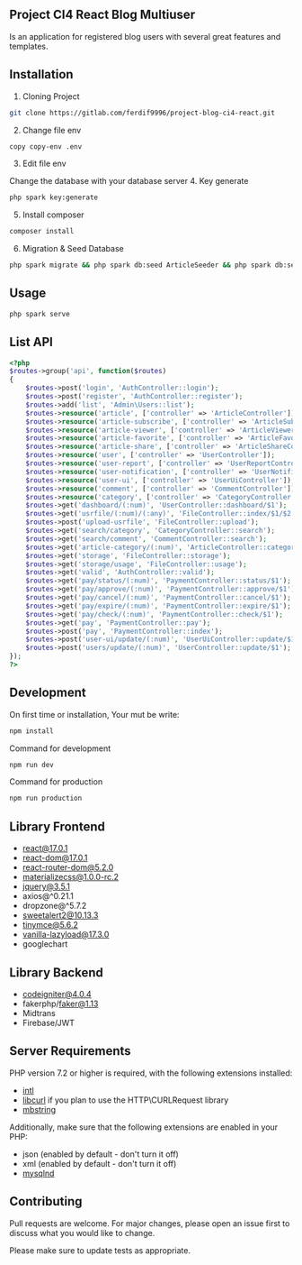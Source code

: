 ## Project CI4 React Blog Multiuser

Is an application for registered blog users with several great features and templates.

## Installation

1. Cloning Project

```bash
git clone https://gitlab.com/ferdif9996/project-blog-ci4-react.git
```
2. Change file env
```bash
copy copy-env .env
```
3. Edit file env

Change the database with your database server
4. Key generate
```bash
php spark key:generate
```
5. Install composer
```bash
composer install
```
6. Migration & Seed Database

```bash
php spark migrate && php spark db:seed ArticleSeeder && php spark db:seed UserFakerSeeder
```

## Usage

```bash
php spark serve
```
## List API
```php
<?php
$routes->group('api', function($routes)
{
	$routes->post('login', 'AuthController::login');
	$routes->post('register', 'AuthController::register');
    $routes->add('list', 'Admin\Users::list');
	$routes->resource('article', ['controller' => 'ArticleController']);
	$routes->resource('article-subscribe', ['controller' => 'ArticleSubscribe']);
	$routes->resource('article-viewer', ['controller' => 'ArticleViewerController']);
	$routes->resource('article-favorite', ['controller' => 'ArticleFavoriteController']);
	$routes->resource('article-share', ['controller' => 'ArticleShareController']);
	$routes->resource('user', ['controller' => 'UserController']);
	$routes->resource('user-report', ['controller' => 'UserReportController']);
	$routes->resource('user-notification', ['controller' => 'UserNotificationController']);
	$routes->resource('user-ui', ['controller' => 'UserUiController']);
	$routes->resource('comment', ['controller' => 'CommentController']);
	$routes->resource('category', ['controller' => 'CategoryController']);
	$routes->get('dashboard/(:num)', 'UserController::dashboard/$1');
	$routes->get('usrfile/(:num)/(:any)', 'FileController::index/$1/$2');
	$routes->post('upload-usrfile', 'FileController::upload');
	$routes->get('search/category', 'CategoryController::search');
	$routes->get('search/comment', 'CommentController::search');
	$routes->get('article-category/(:num)', 'ArticleController::category/$1');
	$routes->get('storage', 'FileController::storage');
	$routes->get('storage/usage', 'FileController::usage');
	$routes->get('valid', 'AuthController::valid');
	$routes->get('pay/status/(:num)', 'PaymentController::status/$1');
	$routes->get('pay/approve/(:num)', 'PaymentController::approve/$1');
	$routes->get('pay/cancel/(:num)', 'PaymentController::cancel/$1');
	$routes->get('pay/expire/(:num)', 'PaymentController::expire/$1');
	$routes->get('pay/check/(:num)', 'PaymentController::check/$1');
	$routes->get('pay', 'PaymentController::pay');
	$routes->post('pay', 'PaymentController::index');
	$routes->post('user-ui/update/(:num)', 'UserUiController::update/$1');
	$routes->post('users/update/(:num)', 'UserController::update/$1');
});
?>
```

## Development
On first time or installation, Your mut be write:
```bash
npm install
```
Command for development
```bash
npm run dev
```
Command for production
```bash
npm run production
```
## Library Frontend
- react@17.0.1
- react-dom@17.0.1
- react-router-dom@5.2.0
- materializecss@1.0.0-rc.2
- jquery@3.5.1
- axios@^0.21.1
- dropzone@^5.7.2
- sweetalert2@10.13.3
- tinymce@5.6.2
- vanilla-lazyload@17.3.0
- googlechart
## Library Backend
- codeigniter@4.0.4
- fakerphp/faker@1.13
- Midtrans
- Firebase/JWT

## Server Requirements

PHP version 7.2 or higher is required, with the following extensions installed:


- [intl](http://php.net/manual/en/intl.requirements.php)
- [libcurl](http://php.net/manual/en/curl.requirements.php) if you plan to use the HTTP\CURLRequest library
- [mbstring](http://php.net/manual/en/mbstring.installation.php)

Additionally, make sure that the following extensions are enabled in your PHP:

- json (enabled by default - don't turn it off)
- xml (enabled by default - don't turn it off)
- [mysqlnd](http://php.net/manual/en/mysqlnd.install.php)

## Contributing
Pull requests are welcome. For major changes, please open an issue first to discuss what you would like to change.

Please make sure to update tests as appropriate.